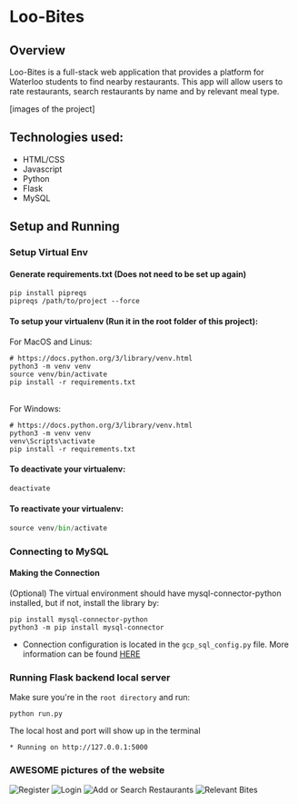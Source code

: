 # Loo-Bites

## Overview

Loo-Bites is a full-stack web application that provides a platform for Waterloo students to find nearby restaurants. This app will allow users to rate restaurants, search restaurants by name and by relevant meal type. 

[images of the project]

## Technologies used:

- HTML/CSS
- Javascript
- Python
- Flask
- MySQL

## Setup and Running

### Setup Virtual Env
#### Generate requirements.txt (Does not need to be set up again)
```
pip install pipreqs
pipreqs /path/to/project --force
```
#### To setup your virtualenv (Run it in the root folder of this project):
For MacOS and Linus:
```
# https://docs.python.org/3/library/venv.html
python3 -m venv venv
source venv/bin/activate
pip install -r requirements.txt
```
\
For Windows:
```
# https://docs.python.org/3/library/venv.html
python3 -m venv venv
venv\Scripts\activate
pip install -r requirements.txt
```

#### To deactivate your virtualenv:
```python
deactivate
```
#### To reactivate your virtualenv:
```python
source venv/bin/activate
```

### Connecting to MySQL
#### Making the Connection
(Optional) The virtual environment should have mysql-connector-python installed, but if not, install the library by:
```
pip install mysql-connector-python
python3 -m pip install mysql-connector
```
- Connection configuration is located in the `gcp_sql_config.py` file. More information can be found [HERE](https://towardsdatascience.com/sql-on-the-cloud-with-python-c08a30807661)

### Running Flask backend local server
Make sure you're in the `root directory` and run:
```
python run.py
```
The local host and port will show up in the terminal
 ```
 * Running on http://127.0.0.1:5000
 ````
 ### AWESOME pictures of the website
![Register](https://user-images.githubusercontent.com/125154836/225563842-6110971c-8ee5-4053-bbf1-4f43841fe594.PNG)
![Login](https://user-images.githubusercontent.com/125154836/225563908-4a850567-37ab-4318-a45e-eddad9c9b166.PNG)
![Add or Search Restaurants](https://user-images.githubusercontent.com/125154836/225560551-cce61080-5dae-4e4b-817c-2483f86916ff.PNG)
![Relevant Bites](https://user-images.githubusercontent.com/125154836/225560643-260c2ff3-945e-47a0-ac89-4a76ec51b21d.PNG)

